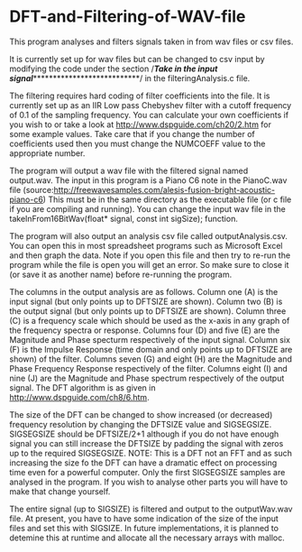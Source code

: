 # DFT-and-Filtering-of-WAV-file

This program analyses and filters signals taken in from wav files or csv files.

It is currently set up for wav files but can be changed to csv input by modifying the code under the section 
/***********Take in the input signal**************************************/ in the filteringAnalysis.c file.

The filtering requires hard coding of filter coefficients into the file. It is currently set up as an IIR Low pass Chebyshev filter with a cutoff frequency of 0.1 of the sampling frequency. You can calculate your own coefficients if you wish to or take a look at http://www.dspguide.com/ch20/2.htm for some example values. Take care that if you change the number of coefficients used then you must change the NUMCOEFF value to the appropriate number.

The program will output a wav file with the filtered signal named output.wav.
The input in this program is a Piano C6 note in the PianoC.wav file (source:http://freewavesamples.com/alesis-fusion-bright-acoustic-piano-c6)
This must be in the same directory as the executable file (or c file if you are compiling and running).
You can change the input wav file in the takeInFrom16BitWav(float* signal, const int sigSize); function.

The program will also output an analysis csv file called outputAnalysis.csv.
You can open this in most spreadsheet programs such as Microsoft Excel and then graph the data.
Note if you open this file and then try to re-run the program while the file is open you will get an error. So make sure to close it (or save it as another name) before re-running the program.

The columns in the output analysis are as follows.
Column one (A) is the input signal (but only points up to DFTSIZE are shown).
Column two (B) is the output signal (but only points up to DFTSIZE are shown).
Column three (C) is a frequency scale which should be used as the x-axis in any graph of the frequency spectra or response.
Columns four (D) and five (E) are the Magnitude and Phase specturm respectively of the input signal.
Column six (F) is the Impulse Response (time domain and only points up to DFTSIZE are shown) of the filter.
Columns seven (G) and eight (H) are the Magnitude and Phase Frequency Response respectively of the filter.
Columns eight (I) and nine (J) are the Magnitude and Phase spectrum respectively of the output signal.
The DFT algorithm is as given in http://www.dspguide.com/ch8/6.htm.

The size of the DFT can be changed to show increased (or decreased) frequency resolution by changing the DFTSIZE value and SIGSEGSIZE.
SIGSEGSIZE should be DFTSIZE/2+1 although if you do not have enough signal you can still increase the DFTSIZE by padding the signal with zeros up to the required SIGSEGSIZE.
NOTE: This is a DFT not an FFT and as such increasing the size fo the DFT can have a dramatic effect on processing time even for a powerful computer.
Only the first SIGSEGSIZE samples are analysed in the program. If you wish to analyse other parts you will have to make that change yourself.

The entire signal (up to SIGSIZE) is filtered and output to the outputWav.wav file.
At present, you have to have some indication of the size of the input files and set this with SIGSIZE.
In future implementations, it is planned to detemine this at runtime and allocate all the necessary arrays with malloc.
